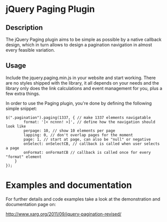 jQuery Paging Plugin
====================

Description
-----------
The jQuery Paging plugin aims to be simple as possible by a native callback design, which in turn allows to design a pagination navigation in almost every feasible variation.

Usage
-----
Include the jquery.paging.min.js in your website and start working. There are no styles shipped with the library, it all depends on your needs and the library only does the link calculations and event management for you, plus a few extra things.

In order to use the Paging plugin, you're done by defining the following simple snippet:

	$(".pagination").paging(1337, { // make 1337 elements navigatable
	        format: '[< ncnnn! >]', // define how the navigation should look like
	        perpage: 10, // show 10 elements per page
	        lapping: 0, // don't overlap pages for the moment
	        page: 1, // start at page, can also be "null" or negative
	        onSelect: onSelectCB, // callback is called when user selects a page
	        onFormat: onFormatCB // callback is called once for every "format" element
		}
	});


Examples and documentation
==========================
For further details and code examples take a look at the demonstration and documentation page on:

http://www.xarg.org/2011/09/jquery-pagination-revised/